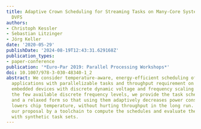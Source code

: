 ```yaml
---
title: Adaptive Crown Scheduling for Streaming Tasks on Many-Core Systems with Discrete
  DVFS
authors:
- Christoph Kessler
- Sebastian Litzinger
- Jörg Keller
date: '2020-05-29'
publishDate: '2024-08-19T12:43:31.629168Z'
publication_types:
- paper-conference
publication: '*Euro-Par 2019: Parallel Processing Workshops*'
doi: 10.1007/978-3-030-48340-1_2
abstract: We consider temperature-aware, energy-efficient scheduling of streaming
  applications with parallelizable tasks and throughput requirement on multi-/many-core
  embedded devices with discrete dynamic voltage and frequency scaling (DVFS). Given
  the few available discrete frequency levels, we provide the task schedule in a conservative
  and a relaxed form so that using them adaptively decreases power consumption, i.e.
  lowers chip temperature, without hurting throughput in the long run. We support
  our proposal by a toolchain to compute the schedules and evaluate the power reduction
  with synthetic task sets.
---
```

